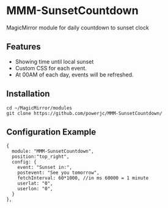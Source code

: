 # MMM-SunsetCountdown
MagicMirror module for daily countdown to sunset clock

## Features
- Showing time until local sunset
- Custom CSS for each event.
- At 00AM of each day, events will be refreshed.

## Installation
```
cd ~/MagicMirror/modules
git clone https://github.com/powerjc/MMM-SunsetCountdown/
```

## Configuration Example
```
{
  module: "MMM-SunsetCountdown",
  position:"top_right",
  config: {
    event: "Sunset in:",
    postevent: "See you tomorrow",
    fetchInterval: 60*1000, //in ms 60000 = 1 minute
    userlat: "0",
    userlon: "0",
  }
},
```
